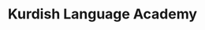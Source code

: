 ---
title: "Kurdish Language Academy"
description: "The official body responsible for Kurdish language standardization and terminology development. KLA coordinates with researchers worldwide to establish consistent terminology across scientific, technical, and academic domains in Kurdish."
website: "https://kurdishlanguageacademy.org"
location: "Sulaymaniyah, Kurdistan Region"
established: "1992"
type: "Language Academy"
focus: ["Language Standardization", "Terminology Development", "Academic Coordination", "Policy Development"]
paperIds: ["paper-9"]
contributors: ["Dr. Aras Mohammed", "Prof. Galawezh Ahmed", "Dr. Sardar Karim", "Prof. Bangin Hassan"]
datasetIds: ["dataset-14", "dataset-15"]
draft: false
--- 